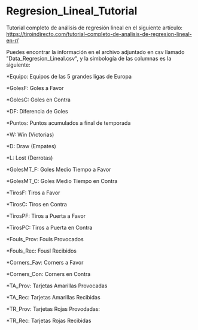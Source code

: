 # Regresion_Lineal_Tutorial
Tutorial completo de análisis de regresión lineal en el siguiente artículo: https://tiroindirecto.com/tutorial-completo-de-analisis-de-regresion-lineal-en-r/

Puedes encontrar la información en el archivo adjuntado en csv llamado "Data_Regresion_Lineal.csv", y la simbología de las columnas es la siguiente:

*Equipo: Equipos de las 5 grandes ligas de Europa

*GolesF: Goles a Favor

*GolesC: Goles en Contra

*DF: Diferencia de Goles

*Puntos: Puntos acumulados a final de temporada

*W: Win (Victorias)

*D: Draw (Empates)

*L: Lost (Derrotas)

*GolesMT_F: Goles Medio Tiempo a Favor

*GolesMT_C: Goles Medio Tiempo en Contra

*TirosF: Tiros a Favor

*TirosC: Tiros en Contra

*TirosPF: Tiros a Puerta a Favor

*TirosPC: Tiros a Puerta en Contra

*Fouls_Prov: Fouls Provocados

*Fouls_Rec: Fousl Recibidos

*Corners_Fav: Corners a Favor

*Corners_Con: Corners en Contra

*TA_Prov: Tarjetas Amarillas Provocadas

*TA_Rec: Tarjetas Amarillas Recibidas

*TR_Prov: Tarjetas Rojas Provodadas:

*TR_Rec: Tarjetas Rojas Recibidas

